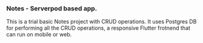 ### Notes - Serverpod based app.
This is a trial basic Notes project with CRUD operations. 
It uses Postgres DB for performing all the CRUD operations, a responsive Flutter frotnend that can run on mobile or web.
